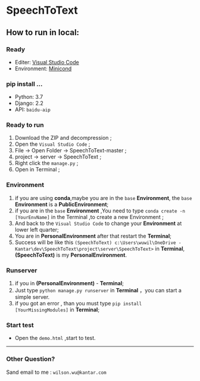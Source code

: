 # SpeechToText

## How to run in local:

### Ready
- Editer:  [Visual Studio Code](https://code.visualstudio.com/)
- Environment: [Minicond](https://docs.conda.io/en/latest/miniconda.html)

### pip install ...
- Python: 3.7
- Django: 2.2
- API: `baidu-aip`

### Ready to run
1. Download the ZIP and decompression ;
2. Open the `Visual Studio Code` ;
3. File -> Open Folder -> SpeechToText-master ;
4. project -> server -> SpeechToText ;
5. Right click the `manage.py` ;
6. Open in Terminal ;

### Environment
1. if you are using **conda**,maybe you are in the `base` **Environment**, the `base` **Environment** is a **PublicEnvironment**;
2. if you are in the `base` **Environment** ,You need to type `conda create -n [YourEnvName]` in the Terminal ,to create a new Environment ;
3. And back to the `Visual Studio Code` to change your  **Environment** at lower left quarter;
4. You are in **PersonalEnvironment** after that restart the **Terminal**;
5. Success will be like this `(SpeechToText) c:\Users\wuwil\OneDrive - Kantar\dev\SpeechToText\project\server\SpeechToText>` in **Terminal**,**(SpeechToText)** is my **PersonalEnvironment**.

### Runserver
1. if you in **(PersonalEnvironment)** - **Terminal**;
2. Just type `python manage.py runserver` in **Terminal** ，you can start a simple server.
3. if you got an error , than you must type `pip install [YourMissingModules]` in **Terminal**;

### Start test
- Open the `demo.html` ,start to test.

----
### Other Question?
Sand email to me : `wilson.wu@kantar.com`


